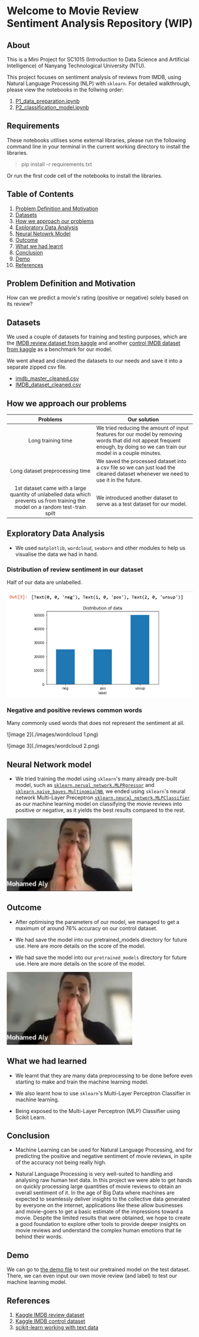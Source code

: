 # Welcome to Movie Review Sentiment Analysis Repository (WIP)

## About

This is a Mini Project for SC1015 (Introduction to Data Science and Artificial Intelligence) of Nanyang Technological University (NTU).

This project focuses on sentiment analysis of reviews from IMDB, using Natural Language Processing (NLP) with `sklearn`. For detailed walkthrough, please view the notebooks in the follwing order:

1. [P1_data_preparation.ipynb](./P1_data_preparation.ipynb)
2. [P2_classification_model.ipynb](./P2_classification_model.ipynb)

## Requirements

These notebooks utilises some external libraries, please run the following command line in your terminal in the current working directory to install the libraries.

> pip install -r requirements.txt

Or run the first code cell of the notebooks to install the libraries.

## Table of Contents

1. [Problem Definition and Motivation](#problem-definition-and-motivation)
2. [Datasets](#datasets)
3. [How we approach our problems](#how-we-approach-our-problems)
4. [Exploratory Data Analysis](#exploratory-data-analysis)
5. [Neural Netowrk Model](#neural-network-model)
6. [Outcome](#outcome)
7. [What we had learnt](#what-we-had-learnt)
8. [Conclusion](#conclusion)
9. [Demo](#demo)
10. [References](#references)

## Problem Definition and Motivation

How can we predict a movie's rating (positive or negative) solely based on its review?

## Datasets

We used a couple of datasets for training and testing purposes, which are the [IMDB review dataset from kaggle](https://www.kaggle.com/datasets/utathya/imdb-review-dataset) and another [control IMDB dataset from kaggle](https://www.kaggle.com/datasets/lakshmi25npathi/imdb-dataset-of-50k-movie-reviews) as a benchmark for our model.

We went ahead and cleaned the datasets to our needs and save it into a separate zipped csv file.

- [imdb_master_cleaned.csv](./datasets/imdb_master_cleaned.zip)
- [IMDB_dataset_cleaned.csv](./datasets/IMDB_dataset_cleaned.zip)

## How we approach our problems

| Problems | Our solution |
| :------: | ------------ |
| Long training time | We tried reducing the amount of input features for our model by removing words that did not appeat frequent enough, by doing so we can train our model in a couple minutes. |
| Long dataset preprocessing time | We saved the processed dataset into a csv file so we can just load the cleaned dataset whenever we need to use it in the future. |
| 1st dataset came with a large quantity of unlabelled data which prevents us from training the model on a random test-train spilt | We introduced another dataset to serve as a test dataset for our model. |

## Exploratory Data Analysis

- We used `matplotlib`, `wordcloud`, `seaborn` and other modules to help us visualise the data we had in hand.

### Distribution of review sentiment in our dataset

Half of our data are unlabelled.

![image 1](./images/Chart.png)

### Negative and positive reviews common words

Many commonly used words that does not represent the sentiment at all.

![image 2](./images/wordcloud 1.png)

![image 3](./images/wordcloud 2.png)

## Neural Network model

- We tried training the model using `sklearn`'s many already pre-built model, such as [`sklearn.nerual_network.MLPRgressor`](https://scikit-learn.org/stable/modules/generated/sklearn.neural_network.MLPRegressor.html) and [`sklearn.naive_bayes.MultinomialNB`](https://scikit-learn.org/stable/modules/generated/sklearn.naive_bayes.MultinomialNB.html), we ended using `sklearn`'s neural network Multi-Layer Preceptron [`sklearn.neural_network.MLPClassifier`](https://scikit-learn.org/stable/modules/generated/sklearn.neural_network.MLPClassifier.html) as our machine learning model on classifying the movie reviews into positive or negative, as it yields the best results compared to the rest.

![another_image_here](./images/temp.jpg)

## Outcome

- After optimising the parameters of our model, we managed to get a maximum of around 76% accuracy on our control dataset.

- We had save the model into our pretrained_models directory for future use. Here are more details on the score of the model.

- We had save the model into our `pretrained_models` directory for future use. Here are more details on the score of the model.

![model score stuff](./images/temp.jpg)

## What we had learned

- We learnt that they are many data preprocessing to be done before even starting to make and train the machine learning model.

- We also learnt how to use `sklearn`'s Multi-Layer Perceptron Classifier in machine learning.

- Being exposed to the Multi-Layer Perceptron (MLP) Classifier using Scikit Learn.

## Conclusion

- Machine Learning can be used for Natural Language Processing, and for predicting the positive and negative sentiment of movie reviews, in spite of the accuracy not being really high.

- Natural Language Processing is very well-suited to handling and analysing raw human text data. In this project we were able to get hands on quickly processing large quantities of movie reviews to obtain an overall sentiment of it. In the age of Big Data where machines are expected to seamlessly deliver insights to the collective data generated by everyone on the internet, applications like these allow businesses and movie-goers to get a basic estimate of the impressions toward a movie. Despite the limited results that were obtained, we hope to create a good foundation to explore other tools to provide deeper insights on movie reviews and understand the complex human emotions that lie behind their words.

## Demo

We can go to [the demo file](./demo.ipynb) to test our pretrained model on the test dataset. There, we can even input our own movie review (and label) to test our machine learning model.

## References

1. [Kaggle IMDB review dataset](https://www.kaggle.com/datasets/utathya/imdb-review-dataset)
2. [Kaggle IMDB control dataset](https://www.kaggle.com/datasets/lakshmi25npathi/imdb-dataset-of-50k-movie-reviews)
3. [scikit-learn working with text data](https://scikit-learn.org/stable/tutorial/text_analytics/working_with_text_data.html)
